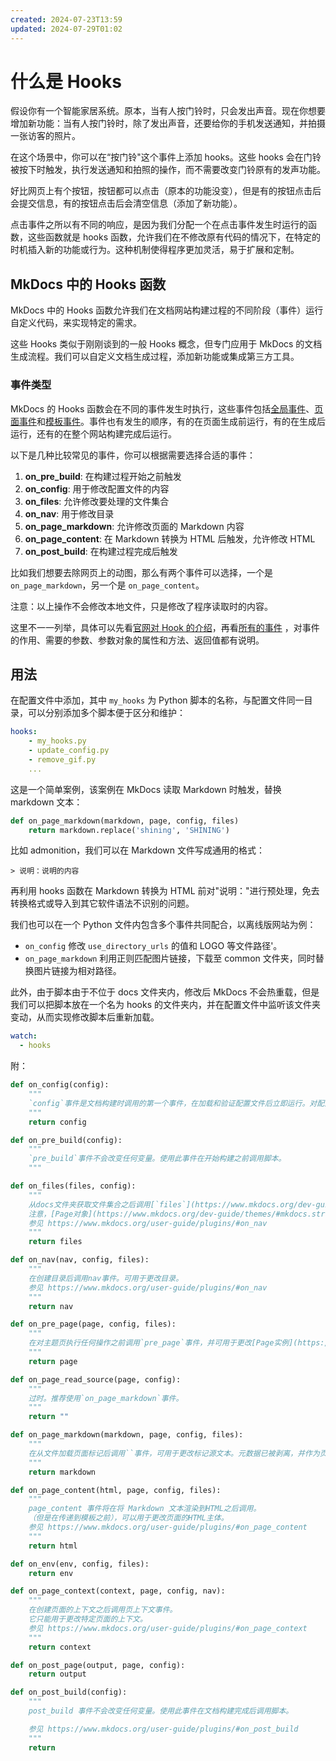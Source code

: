```yaml
---
created: 2024-07-23T13:59
updated: 2024-07-29T01:02
---
```

# 什么是 Hooks

假设你有一个智能家居系统。原本，当有人按门铃时，只会发出声音。现在你想要增加新功能：当有人按门铃时，除了发出声音，还要给你的手机发送通知，并拍摄一张访客的照片。

在这个场景中，你可以在“按门铃"这个事件上添加 hooks。这些 hooks 会在门铃被按下时触发，执行发送通知和拍照的操作，而不需要改变门铃原有的发声功能。

好比网页上有个按钮，按钮都可以点击（原本的功能没变），但是有的按钮点击后会提交信息，有的按钮点击后会清空信息（添加了新功能）。

点击事件之所以有不同的响应，是因为我们分配一个在点击事件发生时运行的函数，这些函数就是 hooks 函数，允许我们在不修改原有代码的情况下，在特定的时机插入新的功能或行为。这种机制使得程序更加灵活，易于扩展和定制。

## MkDocs 中的 Hooks 函数

MkDocs 中的 Hooks 函数允许我们在文档网站构建过程的不同阶段（事件）运行自定义代码，来实现特定的需求。

这些 Hooks 类似于刚刚谈到的一般 Hooks 概念，但专门应用于 MkDocs 的文档生成流程。我们可以自定义文档生成过程，添加新功能或集成第三方工具。
### 事件类型

MkDocs 的 Hooks 函数会在不同的事件发生时执行，这些事件包括[全局事件](https://www.mkdocs.org/dev-guide/plugins/#global-events)、[页面事件](https://www.mkdocs.org/dev-guide/plugins/#page-events)和[模板事件](https://www.mkdocs.org/dev-guide/plugins/#template-events)。事件也有发生的顺序，有的在页面生成前运行，有的在生成后运行，还有的在整个网站构建完成后运行。

以下是几种比较常见的事件，你可以根据需要选择合适的事件：

1. **on_pre_build**: 在构建过程开始之前触发
2. **on_config**: 用于修改配置文件的内容
3. **on_files**: 允许修改要处理的文件集合
4. **on_nav**: 用于修改目录
5. **on_page_markdown**: 允许修改页面的 Markdown 内容
6. **on_page_content**: 在 Markdown 转换为 HTML 后触发，允许修改 HTML
7. **on_post_build**: 在构建过程完成后触发

比如我们想要去除网页上的动图，那么有两个事件可以选择，一个是 `on_page_markdown`，另一个是 `on_page_content`。

注意：以上操作不会修改本地文件，只是修改了程序读取时的内容。

这里不一一列举，具体可以先看[官网对 Hook 的介绍](https://www.mkdocs.org/user-guide/configuration/#hooks)，再看[所有的事件](https://www.mkdocs.org/dev-guide/plugins/#events) ，对事件的作用、需要的参数、参数对象的属性和方法、返回值都有说明。

## 用法

在配置文件中添加，其中 `my_hooks` 为 Python 脚本的名称，与配置文件同一目录，可以分别添加多个脚本便于区分和维护：

```yaml
hooks:
	- my_hooks.py
	- update_config.py
	- remove_gif.py
	...
```

这是一个简单案例，该案例在 MkDocs 读取 Markdown 时触发，替换 markdown 文本：

```python title="my_hooks.py"
def on_page_markdown(markdown, page, config, files)
    return markdown.replace('shining', 'SHINING')
```

比如 admonition，我们可以在 Markdown 文件写成通用的格式：
```
> 说明：说明的内容
```

再利用 hooks 函数在 Markdown 转换为 HTML 前对"说明："进行预处理，免去转换格式或导入到其它软件语法不识别的问题。

我们也可以在一个 Python 文件内包含多个事件共同配合，以离线版网站为例：

- `on_config` 修改 `use_directory_urls` 的值和 LOGO 等文件路径'。 
- `on_page_markdown` 利用正则匹配图片链接，下载至 common 文件夹，同时替换图片链接为相对路径。

此外，由于脚本由于不位于 docs 文件夹内，修改后 MkDocs 不会热重载，但是我们可以把脚本放在一个名为 hooks 的文件夹内，并在配置文件中监听该文件夹变动，从而实现修改脚本后重新加载。

```yaml
watch:
  - hooks
```

附：

``` python fold
def on_config(config):
    """
    `config`事件是文档构建时调用的第一个事件，在加载和验证配置文件后立即运行。对配置文件（即YAML文件）的任何修改都应该在这里进行。
    """
    return config

def on_pre_build(config):
    """
    `pre_build`事件不会改变任何变量。使用此事件在开始构建之前调用脚本。
    """

def on_files(files, config):
    """
    从docs文件夹获取文件集合之后调用[`files`](https://www.mkdocs.org/dev-guide/api/#mkdocs.structure.files.Files)事件。使用此事件可在集合中添加、删除或更改文件。
    注意，[Page对象](https://www.mkdocs.org/dev-guide/themes/#mkdocs.structure.pages.Page)还没有与集合中的[`file`对象](https://www.mkdocs.org/dev-guide/api/#mkdocs.structure.files.File)相关联。使用页面事件操作特定于页面的数据。
    参见 https://www.mkdocs.org/user-guide/plugins/#on_nav
    """
    return files

def on_nav(nav, config, files):
    """
    在创建目录后调用nav事件。可用于更改目录。
    参见 https://www.mkdocs.org/user-guide/plugins/#on_nav
    """
    return nav

def on_pre_page(page, config, files):
    """
    在对主题页执行任何操作之前调用`pre_page`事件，并可用于更改[Page实例](https://www.mkdocs.org/dev-guide/themes/#mkdocs.structure.pages.Page)。
    """
    return page

def on_page_read_source(page, config):
    """
    过时。推荐使用`on_page_markdown`事件。
    """
    return ""

def on_page_markdown(markdown, page, config, files):
    """
    在从文件加载页面标记后调用``事件，可用于更改标记源文本。元数据已被剥离，并作为页面可用。在这一点上。
    """
    return markdown

def on_page_content(html, page, config, files):
    """
    page_content 事件将在将 Markdown 文本渲染到HTML之后调用。
    （但是在传递到模板之前），可以用于更改页面的HTML主体。
    参见 https://www.mkdocs.org/user-guide/plugins/#on_page_content
    """
    return html

def on_env(env, config, files):
    return env

def on_page_context(context, page, config, nav):
    """
    在创建页面的上下文之后调用页上下文事件。
    它只能用于更改特定页面的上下文。
    参见 https://www.mkdocs.org/user-guide/plugins/#on_page_context
    """
    return context

def on_post_page(output, page, config):
    return output

def on_post_build(config):
    """
    post_build 事件不会改变任何变量。使用此事件在文档构建完成后调用脚本。

    参见 https://www.mkdocs.org/user-guide/plugins/#on_post_build
    """
    return
```
